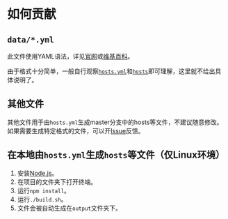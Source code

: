 # 如何贡献

## `data/*.yml`

此文件使用YAML语法，详见[官网](http://yaml.org/)或[维基百科](https://zh.wikipedia.org/wiki/YAML)。

由于格式十分简单，一般自行观察[`hosts.yml`](https://github.com/googlehosts/hosts/blob/hosts-source/data/hosts.yml)和[`hosts`](https://github.com/googlehosts/hosts/blob/master/hosts)即可理解，这里就不给出具体说明了。

## 其他文件

其他文件用于由`hosts.yml`生成master分支中的hosts等文件，不建议随意修改。如果需要生成特定格式的文件，可以开[Issue](https://github.com/googlehosts/hosts/issues/new)反馈。

## 在本地由`hosts.yml`生成`hosts`等文件（仅Linux环境）

1. 安装[Node.js](https://nodejs.org/en/download/current/)。
2. 在项目的文件夹下打开终端。
3. 运行`npm install`。
4. 运行`./build.sh`。
5. 文件会被自动生成在`output`文件夹下。
